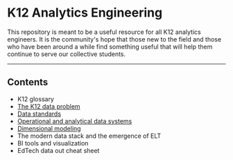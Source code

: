 # K12 Analytics Engineering

This repository is meant to be a useful resource for all K12 analytics engineers. It is the community's hope that those new to the field and those who have been around a while find something useful that will help them continue to serve our collective students.

<!-- Folks are also encouraged to use the [Discussions](https://github.com/K12-Analytics-Engineering/bootcamp/discussions) area to learn, share, and ask questions. -->

----

## Contents

- K12 glossary
- [The K12 data problem](./docs/k12_data_problem.md)
- [Data standards](./docs/data_standards.md)
- [Operational and analytical data systems](./docs/operational_and_analytical_data_systems.md)
- [Dimensional modeling](./docs/dimensional_modeling.md)
- The modern data stack and the emergence of ELT
- BI tools and visualization
- EdTech data out cheat sheet
